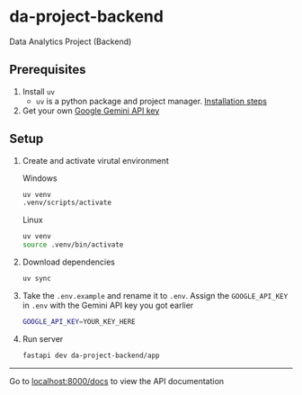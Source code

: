 # da-project-backend
Data Analytics Project (Backend)

## Prerequisites
1. Install `uv`
    - `uv` is a python package and project manager.
    [Installation steps](https://docs.astral.sh/uv/getting-started/installation/)
2. Get your own [Google Gemini API key](https://ai.google.dev/gemini-api/docs/api-key)

## Setup
1. Create and activate virutal environment

    Windows
    ```bash
    uv venv
    .venv/scripts/activate
    ```
    Linux
    ```bash
    uv venv
    source .venv/bin/activate
    ```

2. Download dependencies

    ```bash
    uv sync
    ```

3. Take the `.env.example` and rename it to `.env`. Assign the
`GOOGLE_API_KEY` in `.env` with the Gemini API key you got earlier
    ```bash
    GOOGLE_API_KEY=YOUR_KEY_HERE
    ```

3. Run server
    ```bash
    fastapi dev da-project-backend/app
    ```

---

Go to [localhost:8000/docs](localhost:8000/docs) to view the API documentation
